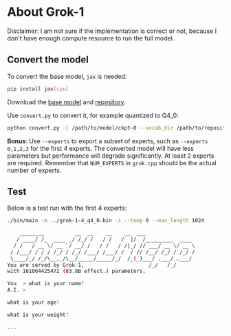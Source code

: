 
# About Grok-1

Disclaimer: I am not sure if the implementation is correct or not, because I don't have enough compute resource to run the full model.

## Convert the model

To convert the base model, `jax` is needed:

```sh
pip install jax[cpu]

```

Download the [base model](https://huggingface.co/xai-org/grok-1) and [repository](https://github.com/xai-org/grok-1).

Use `convert.py` to convert it, for example quantized to Q4_0:

```sh
python convert.py -i /path/to/model/ckpt-0 --vocab_dir /path/to/repository -o grok.bin -a Grok-1-Base -t q4_0
```

**Bonus**: Use `--experts` to export a subset of experts, such as  `--experts 0,1,2,3` for the first 4 experts.
The converted model will have less parameters but performance will degrade significantly.
At least 2 experts are required. Remember that `NUM_EXPERTS` in `grok.cpp` should be the actual number of experts.

## Test

Below is a test run with the first 4 experts:

```sh
./bin/main -m ../grok-1-4_q4_0.bin -i --temp 0 --max_length 1024

    ________          __  __    __    __  ___
   / ____/ /_  ____ _/ /_/ /   / /   /  |/  /_________  ____
  / /   / __ \/ __ `/ __/ /   / /   / /|_/ // ___/ __ \/ __ \
 / /___/ / / / /_/ / /_/ /___/ /___/ /  / // /__/ /_/ / /_/ /
 \____/_/ /_/\__,_/\__/_____/_____/_/  /_(_)___/ .___/ .___/
You are served by Grok-1,                     /_/   /_/
with 161064425472 (83.8B effect.) parameters.

You  > what is your name?
A.I. >

what is your age?

what is your weight?

...
```